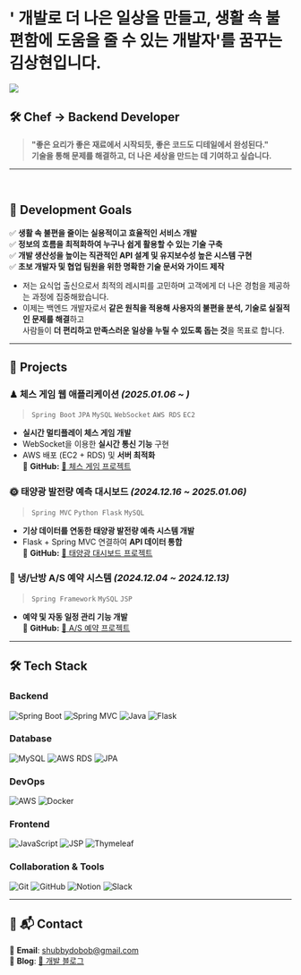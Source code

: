 <!--# ' 실생활 속 불편함에 도움을 줄 수 있는' 개발자를 꿈꾸는 김상현입니다.-->
# ' 개발로 더 나은 일상을 만들고, 생활 속 불편함에 도움을 줄 수 있는 개발자'를 꿈꾸는 김상현입니다.
<!--<img src="https://github.com/user-attachments/assets/74b08923-e815-4b15-9166-64b8a042780f" alt="EVERY SECOND COUNTS!" width="400" height="300">-->
<a href="https://github.com/devxb/gitanimals">
  <img src="https://render.gitanimals.org/farms/{shubbydobob}"/>
</a>
<!-- <p align="center">
  <img src="https://github-readme-stats.vercel.app/api?username=shubbydobob&show_icons=true&theme=tokyonight" width="48%">
  
</p> -->

## 🛠 Chef -> Backend Developer
> **"좋은 요리가 좋은 재료에서 시작되듯, 좋은 코드도 디테일에서 완성된다."**  
> **기술을 통해 문제를 해결하고, 더 나은 세상을 만드는 데 기여하고 싶습니다.**  

---
<br>

## 🎯 **Development Goals**  
✅ **생활 속 불편을 줄이는 실용적이고 효율적인 서비스 개발** <br>
✅ **정보의 흐름을 최적화하여 누구나 쉽게 활용할 수 있는 기술 구축**<br>
✅ **개발 생산성을 높이는 직관적인 API 설계 및 유지보수성 높은 시스템 구현**<br>
✅ **초보 개발자 및 협업 팀원을 위한 명확한 기술 문서와 가이드 제작** <br> 

- 저는 요식업 출신으로서 최적의 레시피를 고민하며 고객에게 더 나은 경험을 제공하는 과정에 집중해왔습니다.
- 이제는 백엔드 개발자로서 **같은 원칙을 적용해 사용자의 불편을 분석, 기술로 실질적인 문제를 해결**하고<br>
  사람들이 **더 편리하고 만족스러운 일상을 누릴 수 있도록 돕는 것**을 목표로 합니다.

---

## 📂 **Projects**  
### ♟ **체스 게임 웹 애플리케이션** *(2025.01.06 ~ )*  
> `Spring Boot` `JPA` `MySQL` `WebSocket` `AWS RDS` `EC2`  
- **실시간 멀티플레이 체스 게임 개발**  
- WebSocket을 이용한 **실시간 통신 기능** 구현  
- AWS 배포 (EC2 + RDS) 및 **서버 최적화**  
📌 **GitHub:** [🔗 체스 게임 프로젝트](https://github.com/shubbydobob/PlayChessGame)  

### 🌞 **태양광 발전량 예측 대시보드** *(2024.12.16 ~ 2025.01.06)*  
> `Spring MVC` `Python Flask` `MySQL`  
- **기상 데이터를 연동한 태양광 발전량 예측 시스템 개발**  
- Flask + Spring MVC 연결하여 **API 데이터 통합**  
📌 **GitHub:** [🔗 태양광 대시보드 프로젝트](https://github.com/shubbydobob/SolarDashBoard)  

### 🔧 **냉/난방 A/S 예약 시스템** *(2024.12.04 ~ 2024.12.13)*  
> `Spring Framework` `MySQL` `JSP`  
- **예약 및 자동 일정 관리 기능 개발**  
📌 **GitHub:** [🔗 A/S 예약 프로젝트](https://github.com/shubbydobob/AS_Reservation)

---

## 🛠 Tech Stack
### Backend  
![Spring Boot](https://img.shields.io/badge/Spring%20Boot-6DB33F?style=for-the-badge&logo=springboot&logoColor=white)
![Spring MVC](https://img.shields.io/badge/Spring%20MVC-6DB33F?style=for-the-badge&logo=spring&logoColor=white)
![Java](https://img.shields.io/badge/Java-007396?style=for-the-badge&logo=openjdk&logoColor=white)
![Flask](https://img.shields.io/badge/Flask-000000?style=for-the-badge&logo=flask&logoColor=white)

### Database  
![MySQL](https://img.shields.io/badge/MySQL-4479A1?style=for-the-badge&logo=mysql&logoColor=white)
![AWS RDS](https://img.shields.io/badge/AWS%20RDS-527FFF?style=for-the-badge&logo=amazonaws&logoColor=white)
![JPA](https://img.shields.io/badge/JPA-59666C?style=for-the-badge&logo=hibernate&logoColor=white)

### DevOps  
![AWS](https://img.shields.io/badge/Amazon%20AWS-FF9900?style=for-the-badge&logo=amazonaws&logoColor=white)
![Docker](https://img.shields.io/badge/Docker-2496ED?style=for-the-badge&logo=docker&logoColor=white)

### Frontend  
![JavaScript](https://img.shields.io/badge/JavaScript-F7DF1E?style=for-the-badge&logo=javascript&logoColor=black)
![JSP](https://img.shields.io/badge/JSP-007396?style=for-the-badge&logo=java&logoColor=white)
![Thymeleaf](https://img.shields.io/badge/Thymeleaf-005F0F?style=for-the-badge&logo=thymeleaf&logoColor=white)

### Collaboration & Tools  
![Git](https://img.shields.io/badge/Git-F05032?style=for-the-badge&logo=git&logoColor=white)
![GitHub](https://img.shields.io/badge/GitHub-181717?style=for-the-badge&logo=github&logoColor=white)
![Notion](https://img.shields.io/badge/Notion-000000?style=for-the-badge&logo=notion&logoColor=white)
![Slack](https://img.shields.io/badge/Slack-4A154B?style=for-the-badge&logo=slack&logoColor=white)

---
<!--
## 📈 Growth Goals
✔ **더 나은 코드 구조와 설계 패턴 연구** → 유지보수성이 높은 코드 작성  
✔ **대용량 트래픽을 처리할 수 있는 아키텍처 학습**  
✔ **CI/CD, DevOps 환경에 익숙해지기**  
-->


## 📌 📬 Contact  
💌 **Email**: [shubbydobob@gmail.com](mailto:shubbydobob@gmail.com)  
📖 **Blog**: [🔗 개발 블로그](https://bit.ly/Programming_Record)  
